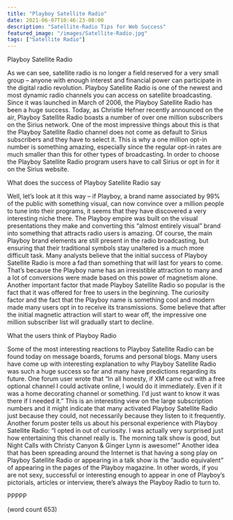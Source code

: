 ```yaml
---
title: "Playboy Satellite Radio"
date: 2021-06-07T10:46:23-08:00
description: "Satellite-Radio Tips for Web Success"
featured_image: "/images/Satellite-Radio.jpg"
tags: ["Satellite Radio"]
---
```


Playboy Satellite Radio 

As we can see, satellite radio is no longer a field reserved for a very small group – anyone with enough interest and financial power can participate in the digital radio revolution. Playboy Satellite Radio is one of the newest and most dynamic radio channels you can access on satellite broadcasting. Since it was launched in March of 2006, the Playboy Satellite Radio has been a huge success. Today, as Christie Hefner recently announced on the air, Playboy Satellite Radio boasts a number of over one million subscribers on the Sirius network. One of the most impressive things about this is that the Playboy Satellite Radio channel does not come as default to Sirius subscribers and they have to select it. This is why a one million opt-in number is something amazing, especially since the regular opt-in rates are much smaller than this for other types of broadcasting. In order to choose the Playboy Satellite Radio program users have to call Sirius or opt in for it on the Sirius website. 

What does the success of Playboy Satellite Radio say

Well, let’s look at it this way – if Playboy, a brand name associated by 99% of the public with something visual, can now convince over a million people to tune into their programs, it seems that they have discovered a very interesting niche there. The Playboy empire was built on the visual presentations they make and converting this “almost entirely visual” brand into something that attracts radio users is amazing. Of course, the main Playboy brand elements are still present in the radio broadcasting, but ensuring that their traditional symbols stay unaltered is a much more difficult task. Many analysts believe that the initial success of Playboy Satellite Radio is more a fad than something that will last for years to come. That’s because the Playboy name has an irresistible attraction to many and a lot of conversions were made based on this power of magnetism alone. Another important factor that made Playboy Satellite Radio so popular is the fact that it was offered for free to users in the beginning. The curiosity factor and the fact that the Playboy name is something cool and modern made many users opt in to receive its transmissions. Some believe that after the initial magnetic attraction will start to wear off, the impressive one million subscriber list will gradually start to decline.   

What the users think of Playboy Radio

Some of the most interesting reactions to Playboy Satellite Radio can be found today on message boards, forums and personal blogs. Many users have come up with interesting explanation to why Playboy Satellite Radio was such a huge success so far and many have predictions regarding its future. One forum user wrote that “In all honesty, if XM came out with a free optional channel I could activate online, I would do it immediately. Even if it was a home decorating channel or something. I'd just want to know it was there if I needed it.” This is an interesting view on the large subscription numbers and it might indicate that many activated Playboy Satellite Radio just because they could, not necessarily because they listen to it frequently. Another forum poster tells us about his personal experience with Playboy Satellite Radio: “I opted in out of curiosity. I was actually very surprised just how entertaining this channel really is. The morning talk show is good, but Night Calls with Christy Canyon & Ginger Lynn is awesome!” Another idea that has been spreading around the Internet is that having a song play on Playboy Satellite Radio or appearing in a talk show is the “audio equivalent” of appearing in the pages of the Playboy magazine. In other words, if you are not sexy, successful or interesting enough to appear in one of Playboy’s pictorials, articles or interview, there’s always the Playboy Radio to turn to. 

PPPPP

(word count 653)

